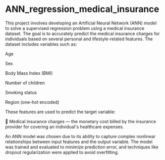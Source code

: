 # ANN_regression_medical_insurance
This project involves developing an Artificial Neural Network (ANN) model to solve a supervised regression problem using a medical insurance dataset. The goal is to accurately predict the medical insurance charges for individuals based on several personal and lifestyle-related features.
The dataset includes variables such as:

Age

Sex

Body Mass Index (BMI)

Number of children

Smoking status

Region (one-hot encoded)

These features are used to predict the target variable:

🔹 Medical insurance charges — the monetary cost billed by the insurance provider for covering an individual's healthcare expenses.

An ANN model was chosen due to its ability to capture complex nonlinear relationships between input features and the output variable. The model was trained and evaluated to minimize prediction error, and techniques like dropout regularization were applied to avoid overfitting.
